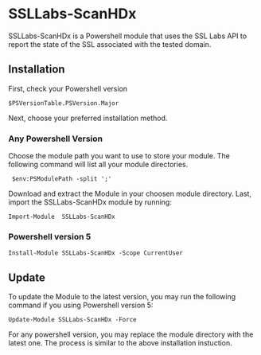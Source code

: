 # SSLLabs-ScanHDx

SSLLabs-ScanHDx is a Powershell module that uses the SSL Labs API to report the state of the SSL associated with the tested domain.


## Installation
First, check your Powershell version
```
$PSVersionTable.PSVersion.Major
```

Next, choose your preferred installation method.

### Any Powershell Version
Choose the module path you want to use to store your module. The following command will list all your module directories.
```
 $env:PSModulePath -split ';'
```
Download and extract the Module in your choosen module directory.
Last, import the SSLLabs-ScanHDx module by running:
```
Import-Module  SSLLabs-ScanHDx
```


### Powershell version 5
```
Install-Module SSLLabs-ScanHDx -Scope CurrentUser
```


## Update
To update the Module to the latest version, you may run the following command if you using Powershell version 5:
```
Update-Module SSLLabs-ScanHDx -Force
```

For any powershell version, you may replace the module directory with the latest one. The process is similar to the above installation instuction.
